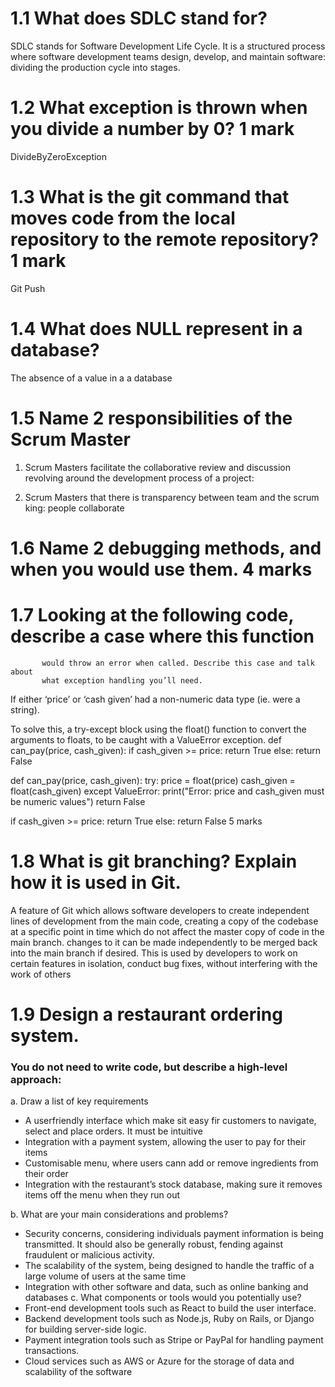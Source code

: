 # 1.1 What does SDLC stand for? 
SDLC stands for Software Development Life Cycle. It is a structured process where software development teams design, develop, and maintain software: dividing the production cycle into stages.

# 1.2   What exception is thrown when you divide a number by 0?	1 mark
DivideByZeroException


# 1.3   What is the git command that moves code from the local repository to the remote repository? 	1 mark
Git Push

# 1.4   What does NULL represent in a database? 	   
The absence of a value in a a database

# 1.5   Name 2 responsibilities of the Scrum Master 
1. Scrum Masters facilitate the collaborative review and discussion revolving around the development process of a project: 

2. Scrum Masters that there is transparency between team and the scrum king: people collaborate 


# 1.6   Name 2 debugging methods, and when you would use them.	  4 marks


# 1.7   Looking at the following code, describe a case where this function
           would throw an error when called. Describe this case and talk about
           what exception handling you’ll need. 

If either ‘price’ or ‘cash given’ had a non-numeric data type (ie. were a string). 

To solve this, a try-except block using the float() function to convert the arguments to floats, to be caught with a ValueError exception. 
def can_pay(price, cash_given):
   if cash_given >= price:
       return True
   else:
       return False

def can_pay(price, cash_given):
   try:
       price = float(price)
       cash_given = float(cash_given)
   except ValueError:
       print("Error: price and cash_given must be numeric values")
       return False

   if cash_given >= price:
       return True
   else:
       return False
	  5 marks

# 1.8    What is git branching? Explain how it is used in Git.
A feature of Git which allows software developers to create independent lines of development from the main code, creating a copy of the codebase at a specific point in time which do not affect the master copy of code in the main branch. changes to it can be made independently to be merged back into the main branch if desired. This is used by developers to  work on certain features in isolation, conduct bug fixes, without interfering with the work of others


# 1.9  Design a restaurant ordering system. 
### You do not need to write code, but describe a high-level approach: 
a.	Draw a list of key requirements
-	A userfriendly interface which make sit easy fir customers to navigate, select and place orders. It must be intuitive
-	Integration with a payment system, allowing the user to pay for their items
-	Customisable menu, where users cann add or remove ingredients from their order
-	Integration with the restaurant’s stock database, making sure it removes items off the menu when they run out

b.	What are your main considerations and problems?
-	Security concerns, considering individuals payment information is being transmitted. It should also be generally robust, fending against fraudulent or malicious activity.
-	The scalability of the system, being designed to handle the traffic of a  large volume of users at the same time
-	Integration with other software and data, such as online banking and databases
c.	What components or tools would you potentially use? 
-	Front-end development tools such as React to build the user interface. 
-	Backend development tools such as Node.js, Ruby on Rails, or Django for building server-side logic.
-	Payment integration tools such as Stripe or PayPal for handling payment transactions.
-	Cloud services such as AWS or Azure for the storage of data and scalability of the software


